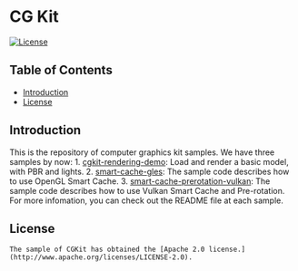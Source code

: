 # CG Kit
[![License](https://img.shields.io/badge/Docs-hmsguides-brightgreen)](https://developer.huawei.com/consumer/en/doc/development/HMSCore-Guides/introduction-0000001050197938)

## Table of Contents
 * [Introduction](#introduction)
 * [License](#license)

## Introduction
This is the repository of computer graphics kit samples. We have three samples by now:
    1. [cgkit-rendering-demo](https://github.com/HMS-Core/hms-computer-graphics-demo/tree/master/samples/cgkit-rendering-demo): Load and render a basic model, with PBR and lights.
    2. [smart-cache-gles](https://github.com/HMS-Core/hms-computer-graphics-demo/tree/master/samples/smart-cache-gles): The sample code describes how to use OpenGL Smart Cache.
    3. [smart-cache-prerotation-vulkan](https://github.com/HMS-Core/hms-computer-graphics-demo/tree/master/samples/smart-cache-prerotation-vulkan): The sample code describes how to use Vulkan Smart Cache and Pre-rotation.
    For more infomation, you can check out the README file at each sample.

## License
    The sample of CGKit has obtained the [Apache 2.0 license.](http://www.apache.org/licenses/LICENSE-2.0).
